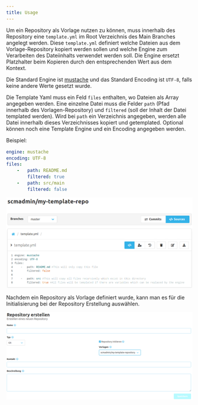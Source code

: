 ```yaml
---
title: Usage
---
```

Um ein Repository als Vorlage nutzen zu können, muss innerhalb des Repository eine `template.yml` 
im Root Verzeichnis des Main Branches angelegt werden. Diese `template.yml` definiert welche Dateien 
aus dem Vorlage-Repository kopiert werden sollen und welche Engine zum Verarbeiten des Dateiinhalts verwendet werden soll. 
Die Engine ersetzt Platzhalter beim Kopieren durch den entsprechenden Wert aus dem Kontext. 

Die Standard Engine ist [mustache](https://mustache.github.io/) und das Standard Encoding ist `UTF-8`, 
falls keine andere Werte gesetzt wurde.

Die Template Yaml muss ein Feld `files` enthalten, wo Dateien als Array angegeben werden.
Eine einzelne Datei muss die Felder `path` (Pfad innerhalb des Vorlagen-Repository) 
und `filtered` (soll der Inhalt der Datei templated werden). Wird bei `path` ein Verzeichnis angegeben, 
werden alle Datei innerhalb dieses Verzeichnisses kopiert und getemplated.
Optional können noch eine Template Engine und ein Encoding angegeben werden.

Beispiel:
```yaml 
engine: mustache
encoding: UTF-8
files: 
    -   path: README.md
        filtered: true
    -   path: src/main
        filtered: false
```

![Template](assets/template.png)

Nachdem ein Repository als Vorlage definiert wurde, kann man es für die Initialisierung bei der Repository Erstellung auswählen.

![Create repository](assets/create-repo.png)
